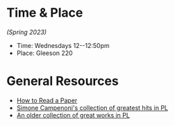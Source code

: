 # Time & Place

_(Spring 2023)_

- Time: Wednesdays 12--12:50pm
- Place: Gleeson 220

# General Resources

- [How to Read a Paper](https://web.stanford.edu/class/ee384m/Handouts/HowtoReadPaper.pdf)
- [Simone Campenoni's collection of greatest hits in PL](https://users.cs.northwestern.edu/~simonec/ReadingClub.html#GreatPapers)
- [An older collection of great works in PL](https://www.cis.upenn.edu/~bcpierce/courses/670Fall04/GreatWorksInPL.shtml)
